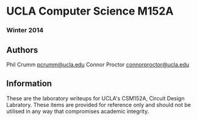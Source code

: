 # UCLA Computer Science M152A
### Winter 2014

## Authors
Phil Crumm <pcrumm@ucla.edu>
Connor Proctor <connorproctor@ucla.edu>

## Information
These are the laboratory writeups for UCLA's CSM152A, Circuit Design Labratory. These items are provided for reference only and should not be utilised in any way that compromises academic integrity.